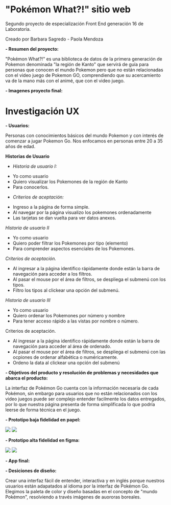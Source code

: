 # **"Pokémon What?!" sitio web**
Segundo proyecto de especialización Front End generación 16 de Laboratoria.

Creado por Barbara Sagredo - Paola Mendoza

**- Resumen del proyecto:**

"Pokémon What?!" es una biblioteca de datos de la primera generación de Pokemon denominada "la región de Kanto" que servirá de guía para personas que conocen el mundo Pokemon pero que no están relacionadas con el video juego de Pokemon GO, comprendiendo que su acercamiento va de la mano más con el animé, que con el video juego.

**- Imagenes proyecto final:**



# **Investigación UX**
**- Usuarios:**

Personas con conocimientos básicos del mundo Pokemon y con interés de comenzar a jugar Pokemon Go. Nos enfocamos en personas entre 20 a 35 años de edad.

**Historias de Usuario**
- *Historia de usuario I:*
* Yo como usuario
* Quiero visualizar los Pokemones de la región de Kanto
* Para conocerlos.

- *Criterios de aceptación:*
* Ingreso a la página de forma simple.
* Al navegar por la página visualizo los pokemones ordenadamente
* Las tarjetas se dan vuelta para ver datos anexos.

*Historia de usuario II*

* Yo como usuario
* Quiero poder filtrar los Pokemones por tipo (elemento)
* Para comprender aspectos esenciales de los Pokemones. 

 *Criterios de aceptación.*
* Al ingresar a la página identifico rápidamente donde están la barra de navegación para acceder a los filtros.
* Al pasar el mouse por el área de filtros, se despliega el submenú con los tipos. 
* Filtro los tipos al clickear una opción del submenú.


*Historia de usuario III*

* Yo como usuario
* Quiero ordenar los Pokemones por número y nombre
* Para tener acceso rápido a las vistas por nombre o número.

 Criterios de aceptación.
* Al ingresar a la página identifico rápidamente donde están la barra de navegación para acceder al área de ordenado.
* Al pasar el mouse por el área de filtros, se despliega el submenú con las ocpiones de ordenar alfabética o numéricamente. 
* Ordeno la data al clickear una opción del submenú

**- Objetivos del producto y resolución de problemas y necesidades que abarca el producto:**

La interfaz de Pokémon Go cuenta con la información necesaria de cada Pokémon, sin embargo para usuarios que no están relacionados con los video juegos puede ser complejo entender facilmente los datos entregados, por lo que nuestra página presenta de forma simplificada lo que podría leerse de forma técnica en el juego.

**- Prototipo baja fidelidad en papel:**

![](https://i.imgur.com/LZJagdI.png)
![](https://i.imgur.com/fWyghnJ.png)


**- Prototipo alta fidelidad en figma:**

![](https://i.imgur.com/TP4t0OR.png)
![](https://i.imgur.com/5Z5BITu.png)


**- App final:**

**- Desiciones de diseño:**

Crear una interfaz fácil de entender, interactiva y en inglés porque nuestros usuarios están adapatados al idioma por la interfaz de Pokémon Go.
Elegimos la paleta de color y diseño basadas en el concepto de "mundo Pokémon", resolviendo a través imágenes de auororas boreales.
